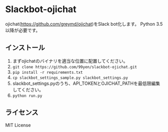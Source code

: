 # Slackbot-ojichat
ojichat(https://github.com/greymd/ojichat)をSlack bot化します。
Python 3.5以降が必要です。

## インストール

1. まずojichatのバイナリを適当な位置に配置してください。
2. `git clone https://github.com/99yen/slackbot-ojichat.git`
3. `pip install -r requirements.txt`
4. `cp slackbot_settings_sample.py slackbot_settings.py`
5. slackbot_settings.pyのうち、API_TOKENとOJICHAT_PATHを最低限編集してください。
6. `python run.py`


## ライセンス
MIT License
